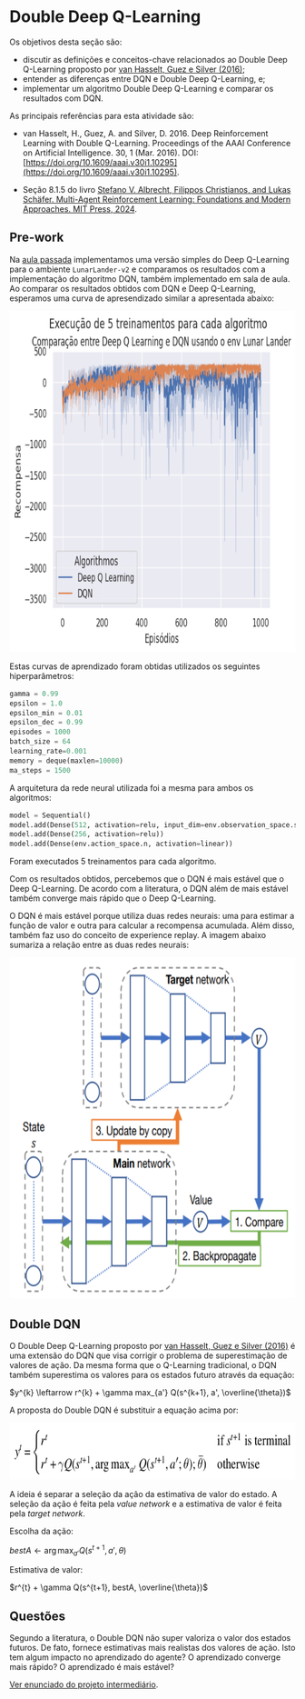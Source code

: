 # Double Deep Q-Learning

Os objetivos desta seção são:

* discutir as definições e conceitos-chave relacionados ao Double Deep Q-Learning proposto por [van Hasselt, Guez e Silver (2016)](https://doi.org/10.1609/aaai.v30i1.10295);
* entender as diferenças entre DQN e Double Deep Q-Learning, e;
* implementar um algoritmo Double Deep Q-Learning e comparar os resultados com DQN.

As principais referências para esta atividade são:

* van Hasselt, H., Guez, A. and Silver, D. 2016. Deep Reinforcement Learning with Double Q-Learning. Proceedings of the AAAI Conference on Artificial Intelligence. 30, 1 (Mar. 2016). DOI: [https://doi.org/10.1609/aaai.v30i1.10295](https://doi.org/10.1609/aaai.v30i1.10295).

* Seção 8.1.5 do livro [Stefano V. Albrecht, Filippos Christianos, and Lukas Schäfer. Multi-Agent Reinforcement Learning: Foundations and Modern Approaches. MIT Press, 2024](https://www.marl-book.com/).

## Pre-work

Na [aula passada](../15_deep_q_learning_lunar_lander/index.md) implementamos uma versão simples do Deep Q-Learning para o ambiente `LunarLander-v2` e comparamos os resultados com a implementação do algoritmo DQN, também implementado em sala de aula. Ao comparar os resultados obtidos com DQN e Deep Q-Learning, esperamos uma curva de apresendizado similar a apresentada abaixo: 

<img src="./img/learning_curve.png"  style="height:600px;"/>

Estas curvas de aprendizado foram obtidas utilizados os seguintes hiperparâmetros:

```python
gamma = 0.99 
epsilon = 1.0
epsilon_min = 0.01
epsilon_dec = 0.99
episodes = 1000
batch_size = 64
learning_rate=0.001
memory = deque(maxlen=10000)
ma_steps = 1500
```

A arquitetura da rede neural utilizada foi a mesma para ambos os algoritmos:

```python
model = Sequential()
model.add(Dense(512, activation=relu, input_dim=env.observation_space.shape[0]))
model.add(Dense(256, activation=relu))
model.add(Dense(env.action_space.n, activation=linear))
```

Foram executados 5 treinamentos para cada algoritmo.

Com os resultados obtidos, percebemos que o DQN é mais estável que o Deep Q-Learning. De acordo com a literatura, o DQN além de mais estável também converge mais rápido que o Deep Q-Learning.

O DQN é mais estável porque utiliza duas redes neurais: uma para estimar a função de valor e outra para calcular a recompensa acumulada. Além disso, também faz uso do conceito de experience replay. A imagem abaixo sumariza a relação entre as duas redes neurais: 

<img src="./img/apenas_value_target_network.png"  style="height:600px;"/>

## Double DQN

O Double Deep Q-Learning proposto por [van Hasselt, Guez e Silver (2016)](https://doi.org/10.1609/aaai.v30i1.10295) é uma extensão do DQN que visa corrigir o problema de superestimação de valores de ação. Da mesma forma que o Q-Learning tradicional, o DQN também superestima os valores para os estados futuro através da equação: 

$y^{k} \leftarrow r^{k} + \gamma max_{a'} Q(s^{k+1}, a', \overline{\theta})$

A proposta do Double DQN é substituir a equação acima por: 

<img src="./img/double_dqn_equation.png"  style="height:100px;"/>

A ideia é separar a seleção da ação da estimativa de valor do estado. A seleção da ação é feita pela *value network* e a estimativa de valor é feita pela *target network*.

Escolha da ação: 

$bestA \leftarrow \arg \max_{a'}{Q(s^{t+1},a',\theta)}$

Estimativa de valor:

$r^{t} + \gamma Q(s^{t+1}, bestA, \overline{\theta})$

## Questões

Segundo a literatura, o Double DQN não super valoriza o valor dos estados futuros. De fato, fornece estimativas mais realistas dos valores de ação. Isto tem algum impacto no aprendizado do agente? O aprendizado converge mais rápido? O aprendizado é mais estável? 

[Ver enunciado do projeto intermediário](../../projects/projeto_intermediario/index.md).